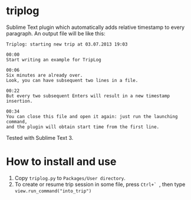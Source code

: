 triplog
=======

Sublime Text plugin which automatically adds relative timestamp to every paragraph. 
An output file will be like this:
    
    Triplog: starting new trip at 03.07.2013 19:03

    00:00
    Start writing an example for TripLog

    00:06
    Six minutes are already over.
    Look, you can have subsequent two lines in a file.

    00:22
    But every two subsequent Enters will result in a new timestamp insertion.
    
    00:34
    You can close this file and open it again: just run the launching command, 
    and the plugin will obtain start time from the first line.

Tested with Sublime Text 3.


How to install and use
======================

1. Copy `triplog.py` to `Packages/User directory`.
2. To create or resume trip session in some file, press ``Ctrl+` ``, then type 
    `view.run_command("into_trip")`
